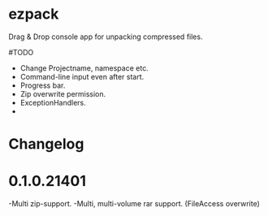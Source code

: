 # ezpack
Drag &amp; Drop console app for unpacking compressed files.

#TODO

- Change Projectname, namespace etc.
- Command-line input even after start.
- Progress bar.
- Zip overwrite permission.
- ExceptionHandlers.
-


# Changelog

# 0.1.0.21401

-Multi zip-support.
-Multi, multi-volume rar support. (FileAccess overwrite)